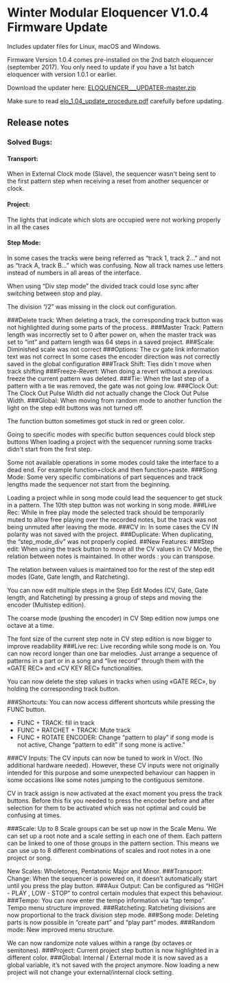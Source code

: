 # Winter Modular Eloquencer V1.0.4 Firmware Update

Includes updater files for Linux, macOS and Windows.

Firmware Version 1.0.4 comes pre-installed on the 2nd batch eloquencer (september 2017). You only need to update if you have a 1st batch eloquencer with version 1.0.1 or earlier.

Download the updater here: [ELOQUENCER___UPDATER-master.zip](https://github.com/enoughframes/ELOQUENCER___UPDATER/archive/master.zip)

Make sure to read [elo_1.04_update_procedure.pdf](https://github.com/enoughframes/ELOQUENCER___UPDATER/blob/master/elo_1.04_update_procedure.pdfom) carefully before updating.

## Release notes
### Solved Bugs:
#### Transport:
When in External Clock mode (Slave), the sequencer wasn't being sent to the first pattern
step when receiving a reset from another sequencer or clock.
#### Project:
The lights that indicate which slots are occupied were not working properly in all the cases
#### Step Mode:
In some cases the tracks were being referred as “track 1, track 2…” and not as “track A,
track B...” which was confusing. Now all track names use letters instead of numbers in all
areas of the interface.

When using “Div step mode” the divided track could lose sync after switching between stop
and play.

The division “/2” was missing in the clock out configuration.

###Delete track:
When deleting a track, the corresponding track button was not highlighted during some parts
of the process..
###Master Track:
Pattern length was incorrectly set to 0 after power on, when the master track was set to “int”
and pattern length was 64 steps in a saved project.
###Scale:
Diminished scale was not correct
###Options:
The cv gate link information text was not correct
In some cases the encoder direction was not correctly saved in the global configuration
###Track Shift:
Ties didn´t move when track shifting
###Freeze-Revert:
When doing a revert without a previous freeze the current pattern was deleted.
###Tie:
When the last step of a pattern with a tie was removed, the gate was not going low.
###Clock Out:
The Clock Out Pulse Width did not actually change the Clock Out Pulse Width.
###Global:
When moving from random mode to another function the light on the step edit buttons was
not turned off.

The function button sometimes got stuck in red or green color.

Going to specific modes with specific button sequences could block step buttons
When loading a project with the sequencer running some tracks didn't start from the first
step.

Some not available operations in some modes could take the interface to a dead end. For
example function+clock and then function+paste.
###Song Mode:
Some very specific combinations of part sequences and track lengths made the sequencer
not start from the beginning.

Loading a project while in song mode could lead the sequencer to get stuck in a pattern.
The 10th step button was not working in song mode.
###Live Rec:
While in free play mode the selected track should be temporarily muted to allow free playing
over the recorded notes, but the track was not being unmuted after leaving the mode.
###CV in:
In some cases the CV IN polarity was not saved with the project.
###Duplicate:
When duplicating, the “step_mode_div” was not properly copied.
##New Features:
###Step edit:
When using the track button to move all the CV values in CV Mode, the relation between
notes is maintained. In other words : you can transpose.

The relation between values is maintained too for the rest of the step edit modes (Gate, Gate
length, and Ratcheting).

You can now edit multiple steps in the Step Edit Modes (CV, Gate, Gate length, and
Ratcheting) by pressing a group of steps and moving the encoder (Multistep edition).

The coarse mode (pushing the encoder) in CV Step edition now jumps one octave at a time.

The font size of the current step note in CV step edition is now bigger to improve readability
###Live rec:
Live recording while song mode is on. You can now record longer than one bar melodies.
Just arrange a sequence of patterns in a part or in a song and “live record” through them
with the «GATE REC» and «CV KEY REC» functionalities.

You can now delete the step values in tracks when using «GATE REC», by holding the
corresponding track button.

###Shortcuts:
You can now access different shortcuts while pressing the FUNC button.
* FUNC + TRACK: fill in track
* FUNC + RATCHET + TRACK: Mute track
* FUNC + ROTATE ENCODER: Change “pattern to play” if song mode is not active, Change
“pattern to edit” if song mone is active."

###CV Inputs:
The CV inputs can now be tuned to work in V/oct. (No additional hardware needed).
However, these CV inputs were not originally intended for this purpose and some
unexpected behaviour can happen in some occasions like some notes jumping to the
contiguous semitone.

CV in track assign is now activated at the exact moment you press the track buttons. Before
this fix you needed to press the encoder before and after selection for them to be activated
which was not optimal and could be confusing at times.

###Scale:
Up to 8 Scale groups can be set up now in the Scale Menu. We can set up a root note and a
scale setting in each one of them. Each pattern can be linked to one of those groups in the
pattern section. This means we can use up to 8 different combinations of scales and root
notes in a one project or song.

New Scales: Wholetones, Pentatonic Major and Minor.
###Transport:
Change: When the sequencer is powered on, it doesn’t automatically start until you press
the play button.
###Aux Output:
Can be configured as “HIGH - PLAY , LOW - STOP” to control certain modules that expect
this behaviour.
###Tempo:
You can now enter the tempo information via “tap tempo”.
Tempo menu structure improved.
###Ratcheting:
Ratcheting divisions are now proportional to the track division step mode.
###Song mode:
Deleting parts is now possible in “create part” and “play part” modes.
###Random mode:
New improved menu structure.

We can now randomize note values within a range (by octaves or semitones).
###Project:
Current project step button is now highlighted in a different color.
###Global:
Internal / External mode it is now saved as a global variable, it’s not saved with the project
anymore. Now loading a new project will not change your external/internal clock setting.
